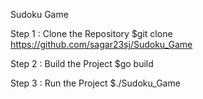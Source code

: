 Sudoku Game

Step 1 : Clone the Repository
$git clone https://github.com/sagar23sj/Sudoku_Game

Step 2 : Build the Project
$go build

Step 3 : Run the Project
$./Sudoku_Game
